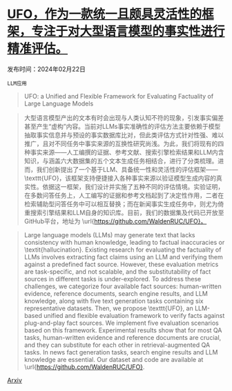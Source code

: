 # [UFO，作为一款统一且颇具灵活性的框架，专注于对大型语言模型的事实性进行精准评估。](https://arxiv.org/abs/2402.14690)

发布时间：2024年02月22日

`LLM应用`

> UFO: a Unified and Flexible Framework for Evaluating Factuality of Large Language Models

> 大型语言模型产出的文本有时会出现与人类认知不符的现象，引发事实偏差甚至产生“虚构”内容。当前对LLMs事实准确性的评估方法主要依赖于模型抽取事实信息并与预设的事实数据库比对，但此类评估方式针对性强、难以推广，且对不同任务中事实来源的互换性研究尚浅。为此，我们将现有的四种事实来源——人工编撰的证据、参考文献、搜索引擎检索结果和LLM内含知识，与涵盖六大数据集的五个文本生成任务相结合，进行了分类梳理。进而，我们创新提出了一个基于LLM、具备统一性和灵活性的评估框架——\texttt{UFO}，该框架支持便捷接入各种事实来源以验证模型生成内容的真实性。依据这一框架，我们设计并实施了五种不同的评估情境。实验证明，在多数问答任务上，人工编写的证据和参考文档起到了决定性作用，二者在检索辅助型问答任务中可以相互替换；而在新闻事实生成任务中，则尤为倚重搜索引擎结果和LLM自身的知识库。目前，我们的数据集及代码已开放至GitHub平台，地址为 \url{https://github.com/WaldenRUC/UFO}。

> Large language models (LLMs) may generate text that lacks consistency with human knowledge, leading to factual inaccuracies or \textit{hallucination}. Existing research for evaluating the factuality of LLMs involves extracting fact claims using an LLM and verifying them against a predefined fact source. However, these evaluation metrics are task-specific, and not scalable, and the substitutability of fact sources in different tasks is under-explored. To address these challenges, we categorize four available fact sources: human-written evidence, reference documents, search engine results, and LLM knowledge, along with five text generation tasks containing six representative datasets. Then, we propose \texttt{UFO}, an LLM-based unified and flexible evaluation framework to verify facts against plug-and-play fact sources. We implement five evaluation scenarios based on this framework. Experimental results show that for most QA tasks, human-written evidence and reference documents are crucial, and they can substitute for each other in retrieval-augmented QA tasks. In news fact generation tasks, search engine results and LLM knowledge are essential. Our dataset and code are available at \url{https://github.com/WaldenRUC/UFO}.

[Arxiv](https://arxiv.org/abs/2402.14690)